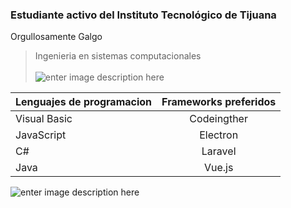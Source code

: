 ### Estudiante activo del Instituto Tecnológico de Tijuana 
Orgullosamente Galgo 
>Ingenieria en sistemas computacionales <br><br>
![enter image description here](https://upload.wikimedia.org/wikipedia/commons/thumb/2/21/Entrada-ITTijuana-TecNM-6.jpg/558px-Entrada-ITTijuana-TecNM-6.jpg)



| Lenguajes de programacion     | Frameworks preferidos  |
| :---        |    :----:   |
| Visual Basic      | Codeingther       |
| JavaScript   | Electron        |
| C# | Laravel        |
| Java| Vue.js        |

![enter image description here](https://i.pinimg.com/originals/21/11/61/21116158daaeb1459b4ec0758505e1ad.gif)
